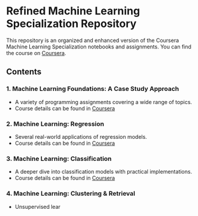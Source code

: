 # Refined Machine Learning Specialization Repository

This repository is an organized and enhanced version of the Coursera Machine Learning Specialization notebooks and assignments. You can find the course on [Coursera](https://www.coursera.org/specializations/machine-learning).

## Contents

### 1. Machine Learning Foundations: A Case Study Approach
- A variety of programming assignments covering a wide range of topics.
- Course details can be found in [Coursera](https://www.coursera.org/learn/ml-foundations)

### 2. Machine Learning: Regression
- Several real-world applications of regression models.
- Course details can be found in [Coursera](https://www.coursera.org/learn/ml-regression)

### 3. Machine Learning: Classification
- A deeper dive into classification models with practical implementations.
- Course details can be found in [Coursera](https://www.coursera.org/learn/ml-classification)

### 4. Machine Learning: Clustering & Retrieval
- Unsupervised lear